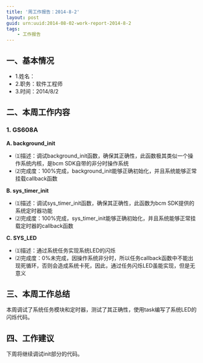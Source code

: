 ```yaml
---
title: '周工作报告：2014-8-2'
layout: post
guid: urn:uuid:2014-08-02-work-report-2014-8-2
tags:
    - 工作报告
---
```


## 一、基本情况

 - 1.姓名：
 - 2.职务：软件工程师
 - 3.时间：2014/8/2

## 二、本周工作内容

### 1. GS608A

**A. background_init**

 - ⑴描述：调试background_init函数，确保其正确性，此函数极其类似一个操作系统内核，是bcm SDK自带的非分时操作系统
 - ⑵完成度：100%完成，background_init能够正确初始化，并且系统能够正常挂载callback函数
 
**B. sys_timer_init**

 - ⑴描述：调试sys_timer_init函数，确保其正确性，此函数为bcm SDK提供的系统定时器功能
 - ⑵完成度：100%完成，sys_timer_init能够正确初始化，并且系统能够正常挂载定时器的callback函数
 
**C. SYS_LED**

 - ⑴描述：通过系统任务实现系统LED的闪烁
 - ⑵完成度：0%未完成，因操作系统非分时，所以任务callback函数中不能出现死循环，否则会造成系统卡死，因此，通过任务闪烁LED虽能实现，但是无意义

## 三、本周工作总结

本周调试了系统任务模块和定时器，测试了其正确性，使用task编写了系统LED的闪烁代码。

## 四、工作建议

下周将继续调试init部分的代码。